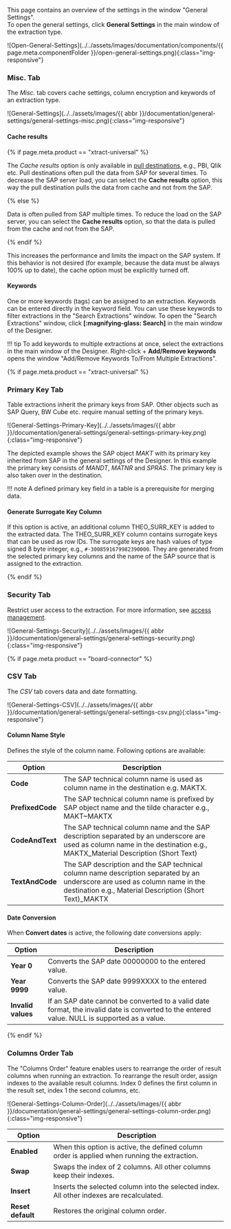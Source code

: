This page contains an overview of the settings in the window "General Settings".<br>
To open the general settings, click **General Settings** in the main window of the extraction type.

![Open-General-Settings](../../assets/images/documentation/components/{{ page.meta.componentFolder }}/open-general-settings.png){:class="img-responsive"}

### Misc. Tab

The *Misc.* tab covers cache settings, column encryption and keywords of an extraction type.

![General-Settings](../../assets/images/{{ abbr }}/documentation/general-settings/general-settings-misc.png){:class="img-responsive"}


#### Cache results

{% if page.meta.product == "xtract-universal" %} 

The *Cache results* option is only available in [pull destinations](../destinations/index.md), e.g., PBI, Qlik etc.
Pull destinations often pull the data from SAP for several times. 
To decrease the SAP server load, you can select the **Cache results** option, this way the pull destination pulls the data from cache and not from the SAP.

{% else %} 

Data is often pulled from SAP multiple times. To reduce the load on the SAP server, you can select the **Cache results** option,
so that the data is pulled from the cache and not from the SAP.

{% endif %}

This increases the performance and limits the impact on the SAP system. 
If this behavior is not desired (for example, because the data must be always 100% up to date), the cache option must be explicitly turned off.

#### Keywords
One or more keywords (tags) can be assigned to an extraction. 
Keywords can be entered directly in the keyword field.
You can use these keywords to filter extractions in the "Search Extractions" window.
To open the "Search Extractions" window, click **[:magnifying-glass: Search]** in the main window of the Designer. 


!!! tip
	To add keywords to multiple extractions at once, select the extractions in the main window of the Designer.
	Right-click + **Add/Remove keywords** opens the window "Add/Remove Keywords To/From Multiple Extractions".


{% if page.meta.product == "xtract-universal" %} 

### Primary Key Tab

Table extractions inherit the primary keys from SAP. Other objects such as SAP Query, BW Cube etc. require manual setting of the primary keys.  

![General-Settings-Primary-Key](../../assets/images/{{ abbr }}/documentation/general-settings/general-settings-primary-key.png){:class="img-responsive"}

The depicted example shows the SAP object *MAKT* with its primary key inherited from SAP in the general settings of the Designer. 
In this example the primary key consists of *MANDT*, *MATNR* and *SPRAS*. The primary key is also taken over in the destination. 

!!! note
	A defined primary key field in a table is a prerequisite for merging data. 

#### Generate Surrogate Key Column

If this option is active, an additional column THEO_SURR_KEY is added to the extracted data.
The THEO_SURR_KEY column contains surrogate keys that can be used as row IDs. 
The surrogate keys are hash values of type signed 8 byte integer, e.g., `#-3008591679982390000`.
They are generated from the selected primary key columns and the name of the SAP source that is assigned to the extraction.

{% endif %}

### Security Tab

Restrict user access to the extraction. For more information, see [access management](../security/access-management.md).

![General-Settings-Security](../../assets/images/{{ abbr }}/documentation/general-settings/general-settings-security.png){:class="img-responsive"}

{% if page.meta.product == "board-connector" %} 

### CSV Tab

The *CSV* tab covers data and date formatting.

![General-Settings-CSV](../../assets/images/{{ abbr }}/documentation/general-settings/general-settings-csv.png){:class="img-responsive"}

#### Column Name Style
Defines the style of the column name. Following options are available:

| Option | Description |
|--------|-------------|
| **Code** | The SAP technical column name is used as column name in the destination e.g. MAKTX. |
| **PrefixedCode** | The SAP technical column name is prefixed by SAP object name and the tilde character e.g., MAKT~MAKTX
| **CodeAndText** | The SAP technical column name and the SAP description separated by an underscore are used as column name in the destination e.g., MAKTX_Material Description (Short Text)
| **TextAndCode** | The SAP description and the SAP technical column name description separated by an underscore are used as column name in the destination e.g., Material Description (Short Text)_MAKTX

#### Date Conversion

When **Convert dates** is active, the following date conversions apply:

| Option | Description |
|--------|-------------|
| **Year 0** | Converts the SAP date 00000000 to the entered value. |
| **Year 9999** | Converts the SAP date 9999XXXX to the entered value. |
| **Invalid values** | If an SAP date cannot be converted to a valid date format, the invalid date is converted to the entered value. NULL is supported as a value. |

{% endif %}

### Columns Order Tab

The "Columns Order" feature enables users to rearrange the order of result columns when running an extraction.
To rearrange the result order, assign indexes to the available result columns. 
Index 0 defines the first column in the result set, index 1 the second columns, etc.

![General-Settings-Column-Order](../../assets/images/{{ abbr }}/documentation/general-settings/general-settings-column-order.png){:class="img-responsive"}

| Option | Description |
|--------|-------------|
| **Enabled** | When this option is active, the defined column order is applied when running the extraction. |
| **Swap** | Swaps the index of 2 columns. All other columns keep their indexes.|
| **Insert** | Inserts the selected column into the selected index. All other indexes are recalculated. |
| **Reset default** | Restores the original column order. |

